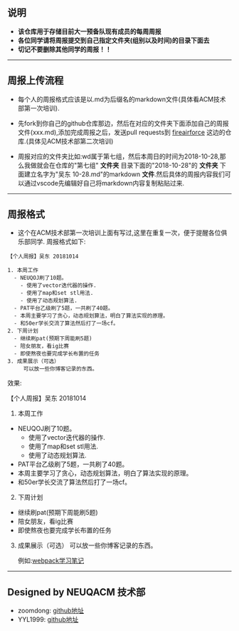 ## 说明
- **该仓库用于存储目前大一预备队现有成员的每周周报**
- **各位同学请将周报提交到自己指定文件夹(组别以及时间)的目录下面去**
- **切记不要删除其他同学的周报！！**

---
## 周报上传流程
- 每个人的周报格式应该是以.md为后缀名的markdown文件(具体看ACM技术部第一次培训).

- 先fork到你自己的github仓库那边，然后在对应的文件夹下面添加自己的周报文件(xxx.md),添加完成周报之后，发送pull requests到 [fireairforce](https://github.com/fireairforce/NEUQACMClub-weekly) 这边的仓库.(具体见ACM技术部第二次培训)

- 周报对应的文件夹比如:wd属于第七组，然后本周日的时间为2018-10-28,那么我做就会在仓库的"第七组" **文件夹** 目录下面的"2018-10-28"的 **文件夹** 下面建立名字为"吴东 10-28.md"的markdown **文件**.然后具体的周报内容我们可以通过vscode先编辑好自己将markdown内容复制粘贴过来.

---

## 周报格式
- 这个在ACM技术部第一次培训上面有写过,这里在重复一次，便于提醒各位俱乐部同学.
周报格式如下:
```
【个人周报】吴东 20181014

1. 本周工作
  - NEUQOJ刷了10题。
    - 使用了vector迭代器的操作. 
    - 使用了map和set stl用法.
    - 使用了动态规划算法. 
  - PAT平台乙级刷了5题，一共刷了40题。
  - 本周主要学习了贪心，动态规划算法，明白了算法实现的原理。
  - 和50er学长交流了算法然后打了一场cf。 	
2. 下周计划
  - 继续刷pat(预期下周能刷5题)
  - 陪女朋友，看ig比赛
  - 即使熬夜也要完成学长布置的任务
3. 成果展示（可选）
	 可以放一些你博客记录的东西。
```
效果:

【个人周报】吴东 20181014

1. 本周工作
  - NEUQOJ刷了10题。
    - 使用了vector迭代器的操作. 
    - 使用了map和set stl用法.
    - 使用了动态规划算法. 
  - PAT平台乙级刷了5题，一共刷了40题。
  - 本周主要学习了贪心，动态规划算法，明白了算法实现的原理。
  - 和50er学长交流了算法然后打了一场cf。 	
2. 下周计划
  - 继续刷pat(预期下周能刷5题)
  - 陪女朋友，看ig比赛
  - 即使熬夜也要完成学长布置的任务
3. 成果展示（可选）
	 可以放一些你博客记录的东西。

   例如:[webpack学习笔记](http://zoomdong.site/2018/08/15/webpack/#more)

---
## Designed by NEUQACM 技术部
- zoomdong: [github地址](https://github.com/fireairforce)
- YYL1999: [github地址](https://github.com/YYL1999) 

